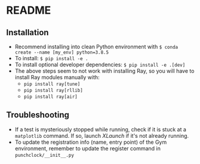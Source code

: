 # README

## Installation

- Recommend installing into clean Python environment with `$ conda create --name [my_env] python=3.8.5`
- To install: `$ pip install -e .`
- To install optional developer dependencies: `$ pip install -e .[dev]`
- The above steps seem to not work with installing Ray, so you will have to install Ray modules manually with:
  - `pip install ray[tune]`
  - `pip install ray[rllib]`
  - `pip install ray[air]`
 
## Troubleshooting

- If a test is mysteriously stopped while running, check if it is stuck at a `matplotlib` command. If so, launch *XLaunch* if it's not already running.
- To update the registration info (name, entry point) of the Gym environment, remember to update the register command in `punchclock/__init__.py`